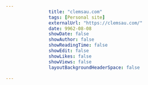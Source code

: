 ---
                title: "clemsau.com"
                tags: [Personal site]
                externalUrl: "https://clemsau.com/"
                date: 9962-08-08
                showDate: false
                showAuthor: false
                showReadingTime: false
                showEdit: false
                showLikes: false
                showViews: false
                layoutBackgroundHeaderSpace: false
                ---
